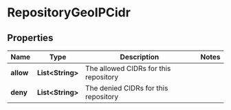 
# RepositoryGeoIPCidr

## Properties
Name | Type | Description | Notes
------------ | ------------- | ------------- | -------------
**allow** | **List&lt;String&gt;** | The allowed CIDRs for this repository | 
**deny** | **List&lt;String&gt;** | The denied CIDRs for this repository | 



